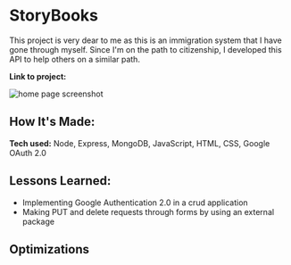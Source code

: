 # StoryBooks

This project is very dear to me as this is an immigration system that I have gone through myself. Since I'm on the path to citizenship, I developed this API to help others on a similar path.

**Link to project:** 

<img src=""  alt="home page screenshot"/>

## How It's Made:

**Tech used:** Node, Express, MongoDB, JavaScript, HTML, CSS, Google OAuth 2.0


## Lessons Learned:
- Implementing Google Authentication 2.0 in a crud application
- Making PUT and delete requests through forms by using an external package

## Optimizations


